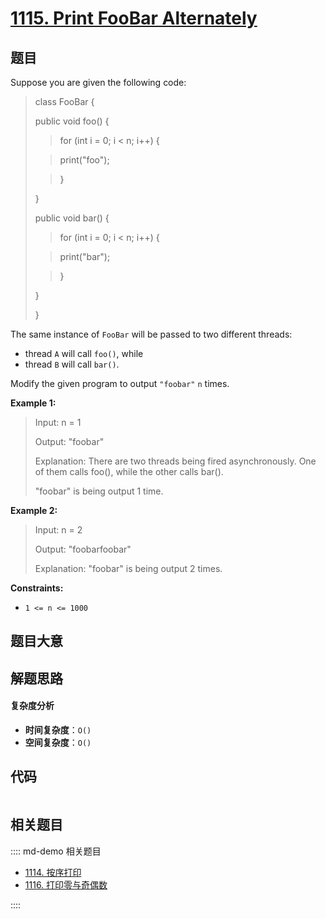 # [1115. Print FooBar Alternately](https://leetcode.com/problems/print-foobar-alternately/)

## 题目

Suppose you are given the following code:

> class FooBar {
>
> public void foo() {
>
> > for (int i = 0; i < n; i++) {
>
> > print("foo");
>
> > }
>
> }
>
> public void bar() {
>
> > for (int i = 0; i < n; i++) {
>
> > print("bar");
>
> > }
>
> }
>
> }

The same instance of `FooBar` will be passed to two different threads:

- thread `A` will call `foo()`, while
- thread `B` will call `bar()`.

Modify the given program to output `"foobar"` `n` times.

**Example 1:**

> Input: n = 1
>
> Output: "foobar"
>
> Explanation: There are two threads being fired asynchronously. One of them calls foo(), while the other calls bar().
>
> "foobar" is being output 1 time.

**Example 2:**

> Input: n = 2
>
> Output: "foobarfoobar"
>
> Explanation: "foobar" is being output 2 times.

**Constraints:**

- `1 <= n <= 1000`

## 题目大意

## 解题思路

#### 复杂度分析

- **时间复杂度**：`O()`
- **空间复杂度**：`O()`

## 代码

```javascript

```

## 相关题目

:::: md-demo 相关题目

- [1114. 按序打印](https://leetcode.com/problems/print-in-order)
- [1116. 打印零与奇偶数](https://leetcode.com/problems/print-zero-even-odd)

::::
